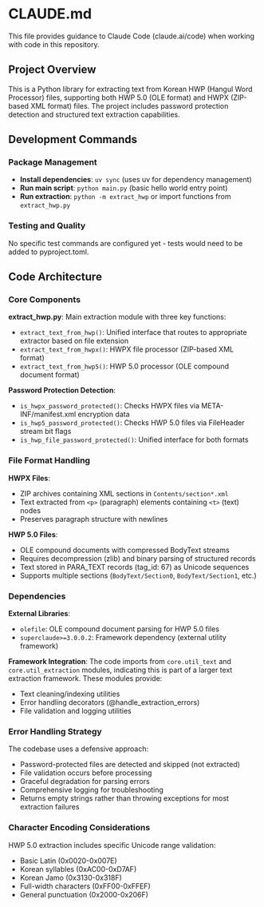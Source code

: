 # CLAUDE.md

This file provides guidance to Claude Code (claude.ai/code) when working with code in this repository.

## Project Overview

This is a Python library for extracting text from Korean HWP (Hangul Word Processor) files, supporting both HWP 5.0 (OLE format) and HWPX (ZIP-based XML format) files. The project includes password protection detection and structured text extraction capabilities.

## Development Commands

### Package Management
- **Install dependencies**: `uv sync` (uses uv for dependency management)
- **Run main script**: `python main.py` (basic hello world entry point)
- **Run extraction**: `python -m extract_hwp` or import functions from `extract_hwp.py`

### Testing and Quality
No specific test commands are configured yet - tests would need to be added to pyproject.toml.

## Code Architecture

### Core Components

**extract_hwp.py**: Main extraction module with three key functions:
- `extract_text_from_hwp()`: Unified interface that routes to appropriate extractor based on file extension
- `extract_text_from_hwpx()`: HWPX file processor (ZIP-based XML format)
- `extract_text_from_hwp5()`: HWP 5.0 processor (OLE compound document format)

**Password Protection Detection**:
- `is_hwpx_password_protected()`: Checks HWPX files via META-INF/manifest.xml encryption data
- `is_hwp5_password_protected()`: Checks HWP 5.0 files via FileHeader stream bit flags
- `is_hwp_file_password_protected()`: Unified interface for both formats

### File Format Handling

**HWPX Files**: 
- ZIP archives containing XML sections in `Contents/section*.xml`
- Text extracted from `<p>` (paragraph) elements containing `<t>` (text) nodes
- Preserves paragraph structure with newlines

**HWP 5.0 Files**:
- OLE compound documents with compressed BodyText streams
- Requires decompression (zlib) and binary parsing of structured records
- Text stored in PARA_TEXT records (tag_id: 67) as Unicode sequences
- Supports multiple sections (`BodyText/Section0`, `BodyText/Section1`, etc.)

### Dependencies

**External Libraries**:
- `olefile`: OLE compound document parsing for HWP 5.0 files
- `superclaude>=3.0.0.2`: Framework dependency (external utility framework)

**Framework Integration**:
The code imports from `core.util_text` and `core.util_extraction` modules, indicating this is part of a larger text extraction framework. These modules provide:
- Text cleaning/indexing utilities
- Error handling decorators (@handle_extraction_errors)
- File validation and logging utilities

### Error Handling Strategy

The codebase uses a defensive approach:
- Password-protected files are detected and skipped (not extracted)
- File validation occurs before processing
- Graceful degradation for parsing errors
- Comprehensive logging for troubleshooting
- Returns empty strings rather than throwing exceptions for most extraction failures

### Character Encoding Considerations

HWP 5.0 extraction includes specific Unicode range validation:
- Basic Latin (0x0020-0x007E)
- Korean syllables (0xAC00-0xD7AF) 
- Korean Jamo (0x3130-0x318F)
- Full-width characters (0xFF00-0xFFEF)
- General punctuation (0x2000-0x206F)